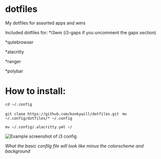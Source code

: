 # dotfiles
My dotfiles for assorted apps and wms

Included dotfiles for:
*i3wm (i3-gaps if you uncomment the gaps section)

*qutebrowser

*alacritty

*ranger

*polybar

# How to install:
 `cd ~/.config`
 
 `git clone https://github.com/konkywill/dotfiles.git `
 `mv ~/.config/dotfiles/* ~/.config`
 
 `mv ~/.config/.alacritty.yml ~/`


![Example screenshot of i3 config](https://github.com/konkywill/dotfiles/blob/master/Screenshot_2020-03-15_18-32-11.png "Gentoo")

*What the basic confilg file will look like minus the colorscheme and background*
